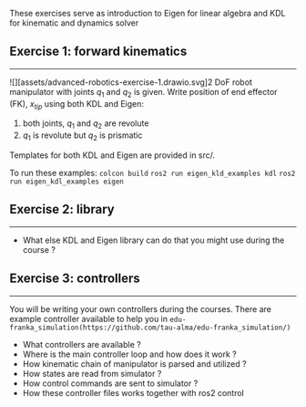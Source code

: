 These exercises serve as introduction to Eigen for linear algebra and KDL for kinematic and dynamics solver
## Exercise 1: forward kinematics
---
![][assets/advanced-robotics-exercise-1.drawio.svg]2 DoF robot manipulator with joints $q_{1}$ and $q_{2}$ is given. Write position of end effector (FK), $x_{tip}$ using both KDL and Eigen:
1) both joints, $q_{1}$ and $q_{2}$ are revolute
2) $q_{1}$ is revolute but $q_{2}$ is prismatic


Templates for both KDL and Eigen are provided in src/.

To run these examples:
`colcon build`
`ros2 run eigen_kld_examples kdl`
`ros2 run eigen_kdl_examples eigen`


## Exercise 2: library 
---
- What else KDL and Eigen library can do that you might use during the course ?

## Exercise 3: controllers
---
You will be writing your own controllers during the courses. There are example controller available to help you in `edu-franka_simulation(https://github.com/tau-alma/edu-franka_simulation/)`

- What controllers are available ?
- Where is the main controller loop and how does it work ?
- How kinematic chain of manipulator is parsed and utilized ?
- How states are read from simulator ?
- How control commands are sent to simulator ?
- How these controller files works together with ros2 control
